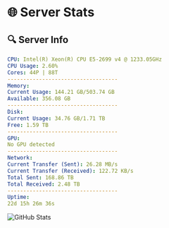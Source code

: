 # 🌐 Server Stats
## 🔍 Server Info
```yaml
CPU: Intel(R) Xeon(R) CPU E5-2699 v4 @ 1233.05GHz
CPU Usage: 2.60%
Cores: 44P | 88T
-----------------------------------
Memory:
Current Usage: 144.21 GB/503.74 GB
Available: 356.08 GB
-----------------------------------
Disk:
Current Usage: 34.76 GB/1.71 TB
Free: 1.59 TB
-----------------------------------
GPU:
No GPU detected
-----------------------------------
Network:
Current Transfer (Sent): 26.28 MB/s
Current Transfer (Received): 122.72 KB/s
Total Sent: 168.86 TB
Total Received: 2.48 TB
-----------------------------------
Uptime:
22d 15h 26m 36s
```
![GitHub Stats](https://img.shields.io/badge/Updated-2025-03-02_14:09:54-blue)